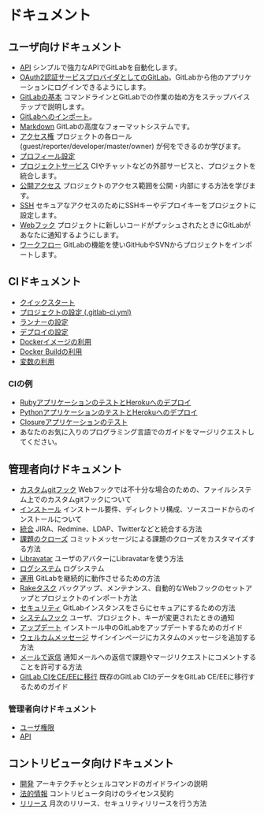 # ドキュメント

## ユーザ向けドキュメント

- [API](api/README.md) シンプルで強力なAPIでGitLabを自動化します。
- [OAuth2認証サービスプロバイダとしてのGitLab](integration/oauth_provider.md)。GitLabから他のアプリケーションにログインできるようにします。
- [GitLabの基本](gitlab-basics/README.md) コマンドラインとGitLabでの作業の始め方をステップバイステップで説明します。
- [GitLabへのインポート](workflow/importing/README.md)。
- [Markdown](markdown/markdown.md) GitLabの高度なフォーマットシステムです。
- [アクセス権](permissions/permissions.md) プロジェクトの各ロール (guest/reporter/developer/master/owner) が何をできるのか学びます。
- [プロフィール設定](profile/README.md)
- [プロジェクトサービス](project_services/project_services.md) CIやチャットなどの外部サービスと、プロジェクトを統合します。
- [公開アクセス](public_access/public_access.md) プロジェクトのアクセス範囲を公開・内部にする方法を学びます。
- [SSH](ssh/README.md) セキュアなアクセスのためにSSHキーやデプロイキーをプロジェクトに設定します。
- [Webフック](web_hooks/web_hooks.md) プロジェクトに新しいコードがプッシュされたときにGitLabがあなたに通知するようにします。
- [ワークフロー](workflow/README.md) GitLabの機能を使いGitHubやSVNからプロジェクトをインポートします。

## CIドキュメント

+ [クイックスタート](ci/quick_start/README.md)
+ [プロジェクトの設定 (.gitlab-ci.yml)](ci/yaml/README.md)
+ [ランナーの設定](ci/runners/README.md)
+ [デプロイの設定](ci/deployment/README.md)
+ [Dockerイメージの利用](ci/docker/using_docker_images.md)
+ [Docker Buildの利用](ci/docker/using_docker_build.md)
+ [変数の利用](ci/variables/README.md)

### CIの例

+ [RubyアプリケーションのテストとHerokuへのデプロイ](ci/examples/test-and-deploy-ruby-application-to-heroku.md)
+ [PythonアプリケーションのテストとHerokuへのデプロイ](ci/examples/test-and-deploy-python-application-to-heroku.md)
+ [Closureアプリケーションのテスト](ci/examples/test-clojure-application.md)
+ あなたのお気に入りのプログラミング言語でのガイドをマージリクエストしてください。

## 管理者向けドキュメント

- [カスタムgitフック](hooks/custom_hooks.md) Webフックでは不十分な場合のための、ファイルシステム上でのカスタムgitフックについて
- [インストール](install/README.md) インストール要件、ディレクトリ構成、ソースコードからのインストールについて
- [統合](integration/README.md) JIRA、Redmine、LDAP、Twitterなどと統合する方法
- [課題のクローズ](customization/issue_closing.md) コミットメッセージによる課題のクローズをカスタマイズする方法
- [Libravatar](customization/libravatar.md) ユーザのアバターにLibravatarを使う方法
- [ログシステム](logs/logs.md) ログシステム
- [運用](operations/README.md) GitLabを継続的に動作させるための方法
- [Rakeタスク](raketasks/README.md) バックアップ、メンテナンス、自動的なWebフックのセットアップとプロジェクトのインポート方法
- [セキュリティ](security/README.md) GitLabインスタンスをさらにセキュアにするための方法
- [システムフック](system_hooks/system_hooks.md) ユーザ、プロジェクト、キーが変更されたときの通知
- [アップデート](update/README.md) インストール中のGitLabをアップデートするためのガイド
- [ウェルカムメッセージ](customization/welcome_message.md) サインインページにカスタムのメッセージを追加する方法
- [メールで返信](incoming_email/README.md) 通知メールへの返信で課題やマージリクエストにコメントすることを許可する方法
- [GitLab CIをCE/EEに移行](migrate_ci_to_ce/README.md) 既存のGitLab CIのデータをGitLab CE/EEに移行するためのガイド

### 管理者向けドキュメント

+ [ユーザ権限](permissions/permissions.md)
+ [API](api/README.md)

## コントリビュータ向けドキュメント

- [開発](development/README.md) アーキテクチャとシェルコマンドのガイドラインの説明
- [法的情報](legal/README.md) コントリビュータ向けのライセンス契約
- [リリース](release/README.md) 月次のリリース、セキュリティリリースを行う方法
